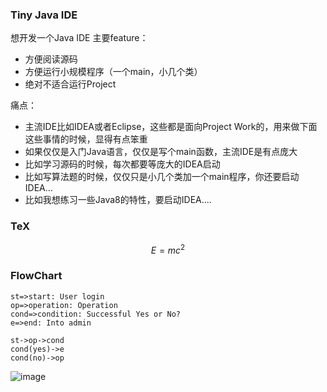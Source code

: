 
### Tiny Java IDE

想开发一个Java IDE 主要feature：
- 方便阅读源码
- 方便运行小规模程序（一个main，小几个类）
- 绝对不适合运行Project

痛点：
- 主流IDE比如IDEA或者Eclipse，这些都是面向Project Work的，用来做下面这些事情的时候，显得有点笨重
- 如果仅仅是入门Java语言，仅仅是写个main函数，主流IDE是有点庞大
- 比如学习源码的时候，每次都要等庞大的IDEA启动
- 比如写算法题的时候，仅仅只是小几个类加一个main程序，你还要启动IDEA...
- 比如我想练习一些Java8的特性，要启动IDEA....

### TeX

$$E=mc^2$$

### FlowChart

```flow
st=>start: User login
op=>operation: Operation
cond=>condition: Successful Yes or No?
e=>end: Into admin

st->op->cond
cond(yes)->e
cond(no)->op
```

![image](https://user-images.githubusercontent.com/23525754/46987507-0e617d80-d127-11e8-86b6-ba3a9ccd8f36.png)